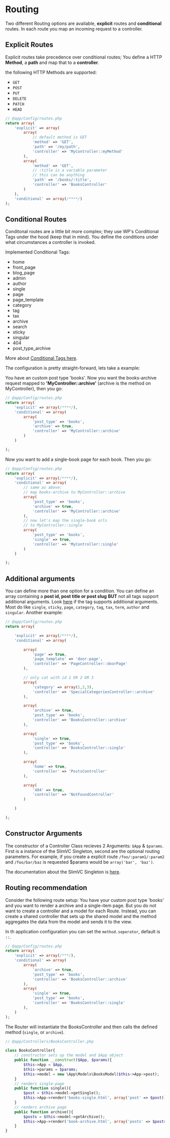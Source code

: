 # Routing

Two different Routing options are available, **explicit** routes and **conditional** routes.
In each route you map an incoming request to a controller.

## Explicit Routes

Explicit routes take precedence over conditional routes; You define a HTTP **Method**, a **path** and map that to a **controller**.

the following HTTP Methods are supported:
- `GET`
- `POST`
- `PUT`
- `DELETE`
- `PATCH`
- `HEAD`

```PHP
// @app/Config/routes.php
return array(
	'explicit' => array(
		array(
			// default method is GET
			'method' => 'GET',
			'path' => '/my/path',
			'controller' => 'MyController::myMethod'
		),
		array(
			'method' => 'GET',
			// :title is a variable parameter
			// this can be anything
			'path' => '/books/:title',
			'controller' => 'BooksController'
		)
	),
	'conditional' => array(/****/)
);

```

## Conditional Routes

Conditonal routes are a little bit more complex; they use WP's Conditional Tags under the hood (keep that in mind). You define the conditions under what circumstances a controller is invoked.

Implemented Conditional Tags:

- home
- front_page
- blog_page
- admin
- author
- single
- page
- page_template
- category
- tag
- tax
- archive
- search
- sticky
- singular
- 404
- post_type_archive

More about [Conditional Tags here](http://codex.wordpress.org/Conditional_Tags).

The configuration is pretty straight-forward, lets take a example:

You have an custom post type 'books'.
Now you want the books-archive request mapped to **'MyController::archive'** (archive is the method on MyController), then you go:

```PHP
// @app/Config/routes.php
return array(
	'explicit' => array(/****/),
	'conditional' => array(
		array(
			'post_type' => 'books',
			'archive' => true,
			'controller' => 'MyController::archive'
		)
	)

);
```

Now you want to add a single-book page for each book. Then you go:

```PHP
// @app/Config/routes.php
return array(
	'explicit' => array(/****/),
	'conditional' => array(
		// same as above: 
		// map books-archive to MyController::archive
		array(
			'post_type' => 'books',
			'archive' => true,
			'controller' => 'MyController::archive'
		),
		// now let's map the single-book urls
		// to MyController::single
		array(
			'post_type' => 'books',
			'single' => true,
			'controller' => 'MyController::single'
		)
	)

);
```

## Additional arguments

You can define more than one option for a condition. You can define an array containing a **post id, post title or post slug** **BUT** not all tags support additional arguments. Look [here](http://codex.wordpress.org/Conditional_Tags#toc) if the tag supports additional arguments. Most do like `single`, `sticky`, `page`, `category`, `tag`, `tax`, `term`, `author` and `singular`. 
Another example: 

```PHP
// @app/Config/routes.php
return array(

	'explicit' => array(/****/),
	'conditional' => array(

		array(
			'page' => true,
			'page_template' => 'door-page',
			'controller' => 'PageController::doorPage'
		),

		// only cat with id 1 OR 2 OR 3
		array(
			'category' => array(1,2,3),
			'controller' => 'SpecialCategoriesController::archive'
		),

		array(
			'archive' => true,
			'post_type' => 'books',
			'controller' => 'BooksController::archive'
		),

		array(
			'single' => true,
			'post_type' => 'books',
			'controller' => 'BooksController::single'
		),

		array(
			'home' => true,
			'controller' => 'PostsController'
		),

		array(
			'404' => true,
			'controller' => 'NotFoundController'
		)

	)

);
```

## Constructor Arguments

The constructor of a Controller Class recieves 2 Arguments: `$App` & `$params`.
First is a instance of the SlimVC Singleton, second are the optional routing parameters. For example, if you create a explicit route `/foo/:param1/:param2` and `/foo/bar/baz` is requested $params would be `array('bar', 'baz')`.

The documentation about the SlimVC Singleton is [here](https://github.com/moolen/SlimVC-documentation/tree/master/slimvc.md).

## Routing recommendation

Consider the following route setup:
You have your custom post type 'books' and you want to render a archive and a single-item page. But you do not want to create a controller and a model for each Route. 
Instead, you can create a shared controller that sets up the shared model and the method aggregates the data from the model and sends it to the view.

In th application configuration you can set the `method.seperator`, default is `::`.

```PHP
// @app/Config/routes.php
return array(
	'explicit' => array(/***/),
	'conditional' => array(
		array(
			'archive' => true,
			'post_type' => 'books',
			'controller' => 'BooksController::archive'
		),
		array(
			'single' => true,
			'post_type' => 'books',
			'controller' => 'BooksController::single'
		),
	)
);
```

The Router will instantiate the BooksController and then calls the defined method (`single`, or `archive`).

```PHP
// @app/Controllers/BooksController.php

class BooksController{
	// constructor sets up the model and $App object
	public function __construct($App, $params){
		$this->App = $App,
		$this->params = $params;
		$this->model = new \App\Models\BooksModel($this->App->post);
	}
	// renders single-page
	public function single(){
		$post = $this->model->getSingle();
		$this->App->render('books-single.html', array('post' => $post));
	}
	// renders archive page
	public function archive(){
		$posts = $this->model->getArchive();
		$this->App->render('book-archive.html', array('posts' => $posts));
	}
}

```
